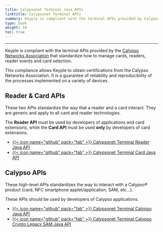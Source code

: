 ```yaml
---
title: Calypsonet Terminal Java APIs
linktitle: Calypsonet Terminal APIs
summary: Keyple is compliant with the terminal APIs provided by Calypsonet that standardize how to manage cards, readers, reader events and card selection.
type: book
weight: 10
toc: true
---
```


---

Keyple is compliant with the terminal APIs provided by the [Calypso Networks Association](https://calypsonet.org) that standardize how to manage cards, readers, reader events and card selection.

This compliance allows Keyple to obtain certifications from the Calypso Networks Association.
It is a guarantee of reliability and reproducibility of the processes implemented on a variety of devices.

## Reader & Card APIs

These two APIs standardize the way that a reader and a card interact.
They are generic and apply to all card and reader technologies.

The **Reader API** must be used by developers of applications and card extensions, while the **Card API** must be used **only** by developers of card extensions.

* [{{< icon name="github" pack="fab" >}} Calypsonet Terminal Reader Java API](https://terminal-api.calypsonet.org/apis/calypsonet-terminal-reader-api/)
* [{{< icon name="github" pack="fab" >}} Calypsonet Terminal Card Java API](https://terminal-api.calypsonet.org/apis/calypsonet-terminal-card-api/)

## Calypso APIs

These high-level APIs standardizes the way to interact with a Calypso® product (card, NFC smartphone applet/application, SAM, etc...).

These APIs should be used by developers of Calypso applications.

* [{{< icon name="github" pack="fab" >}} Calypsonet Terminal Calypso Java API](https://terminal-api.calypsonet.org/apis/calypsonet-terminal-calypso-api/)
* [{{< icon name="github" pack="fab" >}} Calypsonet Terminal Calypso Crypto Legacy SAM Java API](https://terminal-api.calypsonet.org/apis/calypsonet-terminal-calypso-crypto-legacysam-api/)